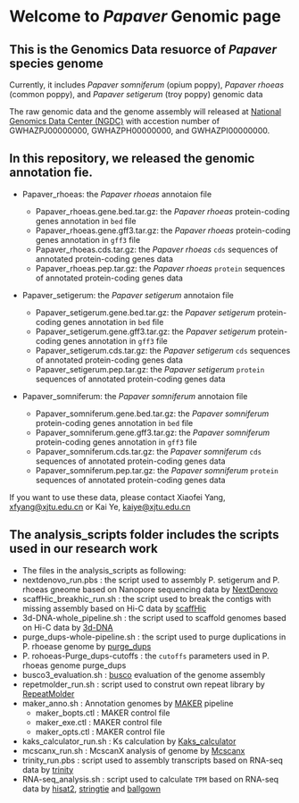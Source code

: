 # Welcome to _Papaver_ Genomic page

## This is the Genomics Data resuorce of _Papaver_ species genome

Currently, it includes _Papaver somniferum_ (opium poppy), _Papaver rhoeas_ (common poppy), and _Papaver setigerum_ (troy poppy) genomic data

The raw genomic data and the genome assembly will released at [National Genomics Data Center (NGDC)](https://bigd.big.ac.cn) with accestion number of GWHAZPJ00000000, GWHAZPH00000000, and GWHAZPI00000000.

## In this repository, we released the genomic annotation fie.

- Papaver_rhoeas: the _Papaver rhoeas_ annotaion file
  - Papaver_rhoeas.gene.bed.tar.gz: the _Papaver rhoeas_ protein-coding genes annotation in `bed` file
  - Papaver_rhoeas.gene.gff3.tar.gz: the _Papaver rhoeas_ protein-coding genes annotation in `gff3` file
  - Papaver_rhoeas.cds.tar.gz: the _Papaver rhoeas_ `cds` sequences of annotated protein-coding genes data
  - Papaver_rhoeas.pep.tar.gz: the _Papaver rhoeas_ `protein` sequences of annotated protein-coding genes data

- Papaver_setigerum: the _Papaver setigerum_ annotaion file
  - Papaver_setigerum.gene.bed.tar.gz: the _Papaver setigerum_ protein-coding genes annotation in `bed` file
  - Papaver_setigerum.gene.gff3.tar.gz: the _Papaver setigerum_ protein-coding genes annotation in `gff3` file
  - Papaver_setigerum.cds.tar.gz: the _Papaver setigerum_ `cds` sequences of annotated protein-coding genes data
  - Papaver_setigerum.pep.tar.gz: the _Papaver setigerum_ `protein` sequences of annotated protein-coding genes data
  
- Papaver_somniferum: the _Papaver somniferum_ annotaion file
  - Papaver_somniferum.gene.bed.tar.gz: the _Papaver somniferum_ protein-coding genes annotation in `bed` file
  - Papaver_somniferum.gene.gff3.tar.gz: the _Papaver somniferum_ protein-coding genes annotation in `gff3` file
  - Papaver_somniferum.cds.tar.gz: the _Papaver somniferum_ `cds` sequences of annotated protein-coding genes data
  - Papaver_somniferum.pep.tar.gz: the _Papaver somniferum_ `protein` sequences of annotated protein-coding genes data


If you want to use these data, please contact Xiaofei Yang, xfyang@xjtu.edu.cn or Kai Ye, kaiye@xjtu.edu.cn 


## The analysis_scripts folder includes the scripts used in our research work

 - The files in the analysis_scripts as following:
  - nextdenovo_run.pbs  : the script used to assembly P. setigerum and P. rhoeas gneome based on Nanopore sequencing data by [NextDenovo](https://github.com/Nextomics/NextDenovo)
  - scaffHic_breakhic_run.sh : the script used to break the contigs with missing assembly based on Hi-C data by [scaffHic](https://github.com/wtsi-hpag/scaffHiC)
  - 3d-DNA-whole_pipeline.sh : the script used to scaffold genomes based on Hi-C data by [3d-DNA](https://github.com/aidenlab/3d-dna)
  - purge_dups-whole-pipeline.sh : the script used to purge duplications in P. rhoease genome by [purge_dups](https://github.com/dfguan/purge_dups)
  - P. rohoeas-Purge_dups-cutoffs  : the `cutoffs` parameters used in P. rhoeas genome purge_dups
  - busco3_evaluation.sh  : [busco](https://busco-archive.ezlab.org/v3/) evaluation of the genome assembly 
  - repetmolder_run.sh  : script used to construt own repeat library by [RepeatMolder](http://www.repeatmasker.org/RepeatModeler/)
  - maker_anno.sh : Annotation genomes by [MAKER](http://www.yandell-lab.org/software/maker.html) pipeline
    - maker_bopts.ctl   : MAKER control file
    - maker_exe.ctl : MAKER control file
    - maker_opts.ctl : MAKER control file
  - kaks_calculator_run.sh  : Ks calculation by [Kaks_calculator](https://bigd.big.ac.cn/tools/kaks)
  - mcscanx_run.sh : McscanX analysis of genome by [Mcscanx](https://github.com/wyp1125/MCScanx)
  - trinity_run.pbs : script used to assembly transcripts based on RNA-seq data by [trinity](https://rnabio.org/module-06-trinity/0006/02/01/Trinity_Assembly_And_Analysis/)
  - RNA-seq_analysis.sh : script used to calculate `TPM` based on RNA-seq data by [hisat2](https://daehwankimlab.github.io/hisat2/), [stringtie](http://ccb.jhu.edu/software/stringtie/) and [ballgown](https://github.com/alyssafrazee/ballgown)
